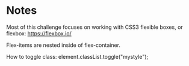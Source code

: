 # Notes

Most of this challenge focuses on working with CSS3 flexible boxes, or flexbox:
<https://flexbox.io/>

Flex-items are nested inside of flex-container.

How to toggle class: element.classList.toggle("mystyle");
